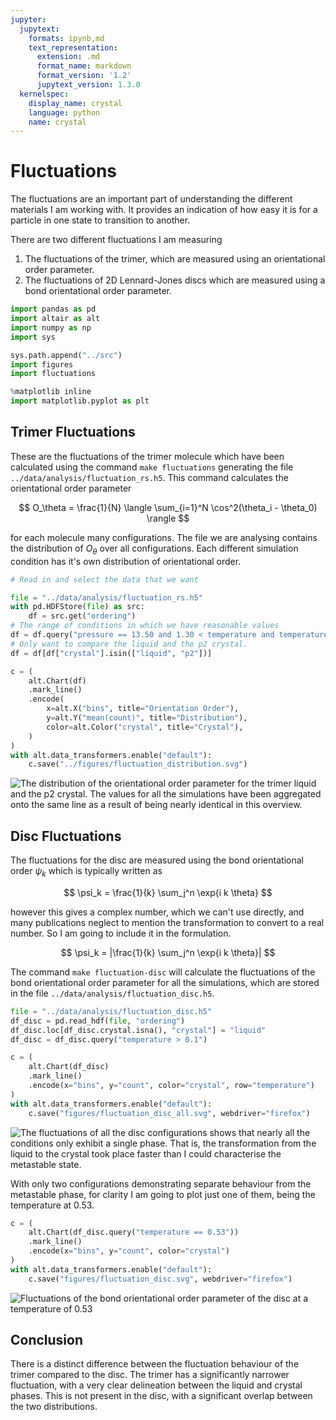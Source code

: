 ```yaml
---
jupyter:
  jupytext:
    formats: ipynb,md
    text_representation:
      extension: .md
      format_name: markdown
      format_version: '1.2'
      jupytext_version: 1.3.0
  kernelspec:
    display_name: crystal
    language: python
    name: crystal
---
```


# Fluctuations

The fluctuations are an important part
of understanding the different materials I am working with.
It provides an indication of how easy it is
for a particle in one state to transition to another.

There are two different fluctuations I am measuring

1. The fluctuations of the trimer,
   which are measured using an orientational order parameter.
2. The fluctuations of 2D Lennard-Jones discs
   which are measured using a bond orientational order parameter.

```python
import pandas as pd
import altair as alt
import numpy as np
import sys

sys.path.append("../src")
import figures
import fluctuations

%matplotlib inline
import matplotlib.pyplot as plt
```

## Trimer Fluctuations

These are the fluctuations of the trimer molecule
which have been calculated using the command `make fluctuations`
generating the file `../data/analysis/fluctuation_rs.h5`.
This command calculates the orientational order parameter

$$ O_\theta = \frac{1}{N} \langle \sum_{i=1}^N \cos^2(\theta_i - \theta_0) \rangle $$

for each molecule many configurations.
The file we are analysing contains the distribution
of $O_\theta$ over all configurations.
Each different simulation condition has it's own
distribution of orientational order.

```python
# Read in and select the data that we want

file = "../data/analysis/fluctuation_rs.h5"
with pd.HDFStore(file) as src:
    df = src.get("ordering")
# The range of conditions in which we have reasonable values
df = df.query("pressure == 13.50 and 1.30 < temperature and temperature < 1.8")
# Only want to compare the liquid and the p2 crystal.
df = df[df["crystal"].isin(["liquid", "p2"])]
```

```python
c = (
    alt.Chart(df)
    .mark_line()
    .encode(
        x=alt.X("bins", title="Orientation Order"),
        y=alt.Y("mean(count)", title="Distribution"),
        color=alt.Color("crystal", title="Crystal"),
    )
)
with alt.data_transformers.enable("default"):
    c.save("../figures/fluctuation_distribution.svg")
```

![The distribution of the orientational order parameter for the trimer liquid
and the p2 crystal. The values for all the simulations
have been aggregated onto the same line
as a result of being nearly identical in this overview.
](../figures/fluctuation_distribution.svg)

## Disc Fluctuations

The fluctuations for the disc are measured using
the bond orientational order $\psi_k$
which is typically written as

$$ \psi_k = \frac{1}{k} \sum_j^n \exp{i k \theta} $$

however this gives a complex number,
which we can't use directly,
and many publications neglect to mention
the transformation to convert to a real number.
So I am going to include it in the formulation.

$$ \psi_k = |\frac{1}{k} \sum_j^n \exp{i k \theta}| $$

The command `make fluctuation-disc` will calculate
the fluctuations of the bond orientational order parameter
for all the simulations,
which are stored in the file `../data/analysis/fluctuation_disc.h5`.

```python
file = "../data/analysis/fluctuation_disc.h5"
df_disc = pd.read_hdf(file, "ordering")
df_disc.loc[df_disc.crystal.isna(), "crystal"] = "liquid"
df_disc = df_disc.query("temperature > 0.1")
```

```python
c = (
    alt.Chart(df_disc)
    .mark_line()
    .encode(x="bins", y="count", color="crystal", row="temperature")
)
with alt.data_transformers.enable("default"):
    c.save("figures/fluctuation_disc_all.svg", webdriver="firefox")
```

![The fluctuations of all the disc configurations shows that
nearly all the conditions only exhibit a single phase.
That is, the transformation from the liquid to the crystal
took place faster than I could characterise the metastable state.
](figures/fluctuation_disc_all.svg)

With only two configurations demonstrating separate behaviour
from the metastable phase,
for clarity I am going to plot just one of them,
being the temperature at 0.53.

```python
c = (
    alt.Chart(df_disc.query("temperature == 0.53"))
    .mark_line()
    .encode(x="bins", y="count", color="crystal")
)
with alt.data_transformers.enable("default"):
    c.save("figures/fluctuation_disc.svg", webdriver="firefox")
```

![Fluctuations of the bond orientational order parameter
of the disc at a temperature of 0.53
](figures/fluctuation_disc.svg)

## Conclusion

There is a distinct difference between
the fluctuation behaviour of the trimer
compared to the disc.
The trimer has a significantly narrower fluctuation,
with a very clear delineation
between the liquid and crystal phases.
This is not present in the disc,
with a significant overlap between the two distributions.
